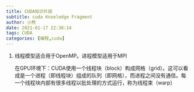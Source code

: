 ```yaml
---
title: CUDA知识片段
subtitle: cuda Knoeledge Fragment
author: 小熊
date: 2021-01-17 22:38:14
tags: CUDA
categories: [编程,cuda]
---
```


<!--more-->

1. 线程模型适合用于OpenMP。进程模型适用于MPI

   在GPU环境下：CUDA使用一个线程块（block）构成网格（grid）。这可以看成是一个进程（即线程块）组成的队列（即网格），而进程之间没有通信。每一个线程块内部有很多线程以批处理的方式运行，称为线程束（warp）